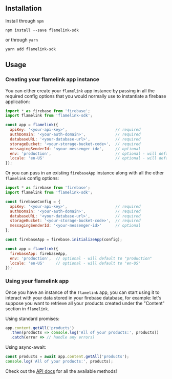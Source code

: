 ## Installation

Install through `npm`

```shell
npm install --save flamelink-sdk
```

or through `yarn`

```shell
yarn add flamelink-sdk
```

## Usage

### Creating your flamelink app instance

You can either create your `flamelink` app instance by passing in all the required config options that you would normally use to instantiate a firebase application:

```js
import * as firebase from 'firebase';
import flamelink from 'flamelink-sdk';

const app = flamelink({
  apiKey: '<your-api-key>',                     // required
  authDomain: '<your-auth-domain>',             // required
  databaseURL: '<your-database-url>',           // required
  storageBucket: '<your-storage-bucket-code>',  // required
  messagingSenderId: '<your-messenger-id>',     // optional
  env: 'production',                            // optional - will default to "production"
  locale: 'en-US'                               // optional - will default to "en-US"
});
```

Or you can pass in an existing `firebaseApp` instance along with all the other `flamelink` config options:

```js
import * as firebase from 'firebase';
import flamelink from 'flamelink-sdk';

const firebaseConfig = {
  apiKey: '<your-api-key>',                     // required
  authDomain: '<your-auth-domain>',             // required
  databaseURL: '<your-database-url>',           // required
  storageBucket: '<your-storage-bucket-code>',  // required
  messagingSenderId: '<your-messenger-id>'      // optional
};

const firebaseApp = firebase.initializeApp(config);

const app = flamelink({
  firebaseApp: firebaseApp,
  env: 'production',  // optional - will default to "production"
  locale: 'en-US'     // optional - will default to "en-US"
});
```

### Using your flamelink app

<!-- TODO: Make the `flamelink` references links to the CMS once it is live -->
Once you have an instance of the `flamelink` app, you can start using it to interact with your data stored in your firebase database, for example: let's suppose you want to retrieve all your products created under the "Content" section in `flamelink`.

Using standard promises:

```js
app.content.getAll('products')
  .then(products => console.log('All of your products:', products))
  .catch(error => // handle any errors)
```

Using async-await:

```js
const products = await app.content.getAll('products');
console.log('All of your products:', products);
```

Check out the [API docs](/api-overview) for all the available methods!